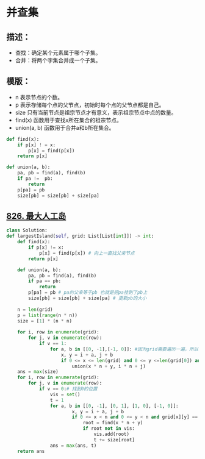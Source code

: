 # 并查集
## 描述：
- 查找：确定某个元素属于哪个子集。
- 合并：将两个字集合并成一个子集。
## 模版：
- n 表示节点的个数。
- p 表示存储每个点的父节点，初始时每个点的父节点都是自己。
- size 只有当前节点是祖宗节点才有意义，表示祖宗节点中点的数量。
- find(x) 函数用于查找x所在集合的祖宗节点。
- union(a, b) 函数用于合并a和b所在集合。

```python
def find(x):
    if p[x] ! = x:
        p[x] = find(p[x])
    return p[x]

def union(a, b):
    pa, pb = find(a), find(b)
    if pa !=  pb:
        return  
    p[pa] = pb
    size[pb] = size[pb] + size[pa]
```
## [826. 最大人工岛](https://leetcode.cn/problems/making-a-large-island/)
```python
class Solution:
def largestIsland(self, grid: List[List[int]]) -> int:
    def find(x):
        if p[x] != x:
            p[x] = find(p[x]) # 向上一直找父亲节点
        return p[x]

    def union(a, b):
        pa, pb = find(a), find(b)
        if pa == pb:
            return 
        p[pa] = pb # pa的父亲等于pb 也就是把pa挂到了pb上
        size[pb] = size[pb] + size[pa] # 更新pb的大小
    
    n = len(grid)
    p = list(range(n * n))
    size = [1] * (n * n)
    
    for i, row in enumerate(grid):
        for j, v in enumerate(row):
            if v == 1:
                for a, b in [[0, -1],[-1, 0]]: #因为grid需要遍历一遍，所以可以从当前的点往上往左走，每个都能算一遍
                    x, y = i + a, j + b
                    if 0 <= x <= len(grid) and 0 <= y <=len(grid[0]) and grid[x][y] ==1:
                        union(x * n + y, i * n + j)
    ans = max(size)
    for i, row in enumerate(grid):
        for j, v in enumerate(row):
            if v == 0:# 找到0的位置
                vis = set()
                t = 1 
                for a, b in [[0, -1], [0, 1], [1, 0], [-1, 0]]:
                        x, y = i + a, j + b
                        if 0 <= x < n and 0 <= y < n and grid[x][y] == 1: #找到周边的1
                            root = find(x * n + y)
                            if root not in vis:
                                vis.add(root)
                                t += size[root]
                ans = max(ans, t)
    return ans 
```










